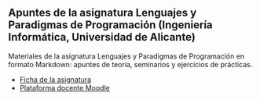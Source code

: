 ## Apuntes de la asignatura Lenguajes y Paradigmas de Programación (Ingeniería Informática, Universidad de Alicante)

Materiales de la asignatura Lenguajes y Paradigmas de Programación en formato Markdown: apuntes de teoría, seminarios y ejercicios de prácticas.

- [Ficha de la asignatura](http://cv1.cpd.ua.es/ConsPlanesEstudio/cvFichaAsiEEES.asp?wCodEst=C203&wcodasi=34017&wLengua=C&scaca=2017-18)
- [Plataforma docente Moodle](https://moodle2017-18.ua.es/moodle/course/view.php?id=828)
